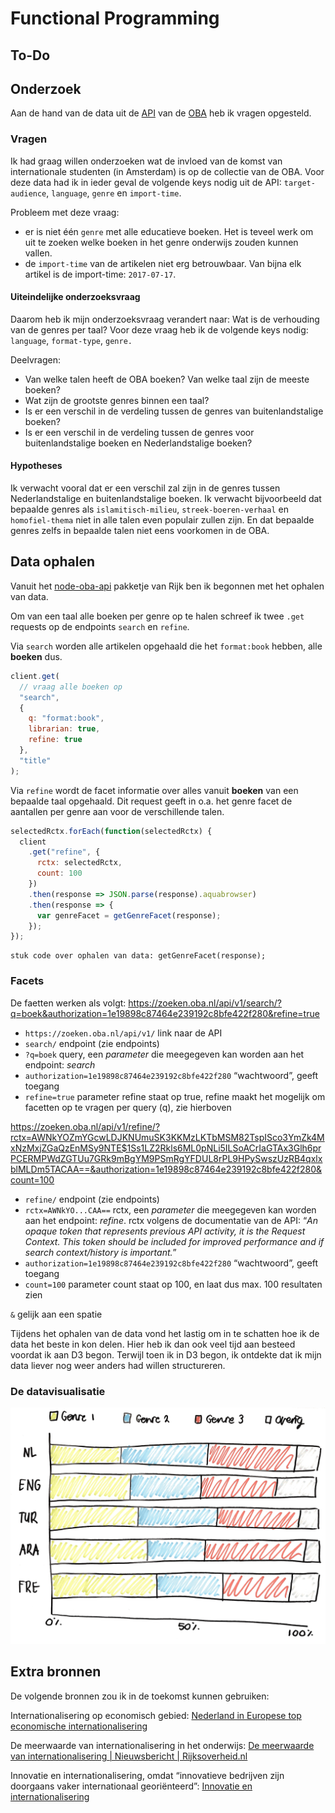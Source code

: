 # Functional Programming

## To-Do

## Onderzoek

Aan de hand van de data uit de [API](https://zoeken.oba.nl/api/v1/) van de [OBA](https://www.oba.nl) heb ik vragen opgesteld.

### Vragen

Ik had graag willen onderzoeken wat de invloed van de komst van internationale studenten (in Amsterdam) is op de collectie van de OBA. Voor deze data had ik in ieder geval de volgende keys nodig uit de API: `target-audience`, `language`, `genre` en `import-time`.

Probleem met deze vraag:

- er is niet één `genre` met alle educatieve boeken. Het is teveel werk om uit te zoeken welke boeken in het genre onderwijs zouden kunnen vallen.
- de `import-time` van de artikelen niet erg betrouwbaar. Van bijna elk artikel is de import-time: `2017-07-17`.

#### Uiteindelijke onderzoeksvraag

Daarom heb ik mijn onderzoeksvraag verandert naar: Wat is de verhouding van de genres per taal?
Voor deze vraag heb ik de volgende keys nodig: `language`, `format-type`, `genre.`

Deelvragen:

- Van welke talen heeft de OBA boeken? Van welke taal zijn de meeste boeken?
- Wat zijn de grootste genres binnen een taal?
- Is er een verschil in de verdeling tussen de genres van buitenlandstalige boeken?
- Is er een verschil in de verdeling tussen de genres voor buitenlandstalige boeken en Nederlandstalige boeken?

#### Hypotheses

Ik verwacht vooral dat er een verschil zal zijn in de genres tussen Nederlandstalige en buitenlandstalige boeken. Ik verwacht bijvoorbeeld dat bepaalde genres als `islamitisch-milieu`, `streek-boeren-verhaal` en `homofiel-thema` niet in alle talen even populair zullen zijn. En dat bepaalde genres zelfs in bepaalde talen niet eens voorkomen in de OBA.

## Data ophalen

Vanuit het [node-oba-api](https://github.com/rijkvanzanten/node-oba-api) pakketje van Rijk ben ik begonnen met het ophalen van data.

Om van een taal alle boeken per genre op te halen schreef ik twee `.get` requests op de endpoints `search` en `refine`.

Via `search` worden alle artikelen opgehaald die het `format:book` hebben, alle **boeken** dus.

```javascript
client.get(
  // vraag alle boeken op
  "search",
  {
    q: "format:book",
    librarian: true,
    refine: true
  },
  "title"
);
```

Via `refine` wordt de facet informatie over alles vanuit **boeken** van een bepaalde taal opgehaald. Dit request geeft in o.a. het genre facet de aantallen per genre aan voor de verschillende talen.

```javascript
selectedRctx.forEach(function(selectedRctx) {
  client
    .get("refine", {
      rctx: selectedRctx,
      count: 100
    })
    .then(response => JSON.parse(response).aquabrowser)
    .then(response => {
      var genreFacet = getGenreFacet(response);
    });
});
```

```
stuk code over ophalen van data: getGenreFacet(response);
```

### Facets

De faetten werken als volgt:
https://zoeken.oba.nl/api/v1/search/?q=boek&authorization=1e19898c87464e239192c8bfe422f280&refine=true

- `https://zoeken.oba.nl/api/v1/` link naar de API
- `search/` endpoint (zie endpoints)
- `?q=boek` query, een _parameter_ die meegegeven kan worden aan het endpoint: _search_
- `authorization=1e19898c87464e239192c8bfe422f280` “wachtwoord”, geeft toegang
- `refine=true` parameter refine staat op true, refine maakt het mogelijk om facetten op te vragen per query (q), zie hierboven

https://zoeken.oba.nl/api/v1/refine/?rctx=AWNkYOZmYGcwLDJKNUmuSK3KKMzLKTbMSM82TspISco3YmZk4MxNzMxjZGaQzEnMSy9NTE$1Ss1LZ2Rkls6ML0pNLi5ILSoACrIaGTAx3Glh6prPCERMPWdZGTUu7GRk9mBgYM9PSmRgYFDUL8rPL9HPySwszUzRB4qxlxblMLDm5TACAA==&authorization=1e19898c87464e239192c8bfe422f280&count=100

- `refine/` endpoint (zie endpoints)
- `rctx=AWNkYO...CAA==` rctx, een _parameter_ die meegegeven kan worden aan het endpoint: _refine_. rctx volgens de documentatie van de API: “_An opaque token that represents previous API activity, it is the Request Context. This token should be included for improved performance and if search context/history is important._”
- `authorization=1e19898c87464e239192c8bfe422f280` “wachtwoord”, geeft toegang
- `count=100` parameter count staat op 100, en laat dus max. 100 resultaten zien

`&` gelijk aan een spatie

Tijdens het ophalen van de data vond het lastig om in te schatten hoe ik de data het beste in kon delen. Hier heb ik dan ook veel tijd aan besteed voordat ik aan D3 begon. Terwijl toen ik in D3 begon, ik ontdekte dat ik mijn data liever nog weer anders had willen structureren.

### De datavisualisatie

![schets](schets.png)

## Extra bronnen

De volgende bronnen zou ik in de toekomst kunnen gebruiken:

Internationalisering op economisch gebied: [Nederland in Europese top economische internationalisering](https://www.cbs.nl/nl-nl/achtergrond/2014/38/nederland-in-europese-top-economische-internationalisering)

De meerwaarde van internationalisering in het onderwijs: [De meerwaarde van internationalisering | Nieuwsbericht | Rijksoverheid.nl](https://www.rijksoverheid.nl/actueel/nieuws/2018/06/04/de-meerwaarde-van-internationalisering)

Innovatie en internationalisering, omdat “innovatieve bedrijven
zijn doorgaans vaker internationaal georiënteerd”: [Innovatie en internationalisering](https://www.cbs.nl/nl-nl/achtergrond/2018/13/innovatie-en-internationalisering)
